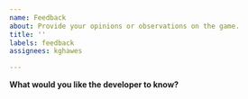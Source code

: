 ```yaml
---
name: Feedback
about: Provide your opinions or observations on the game.
title: ''
labels: feedback
assignees: kghawes

---
```


**What would you like the developer to know?**

